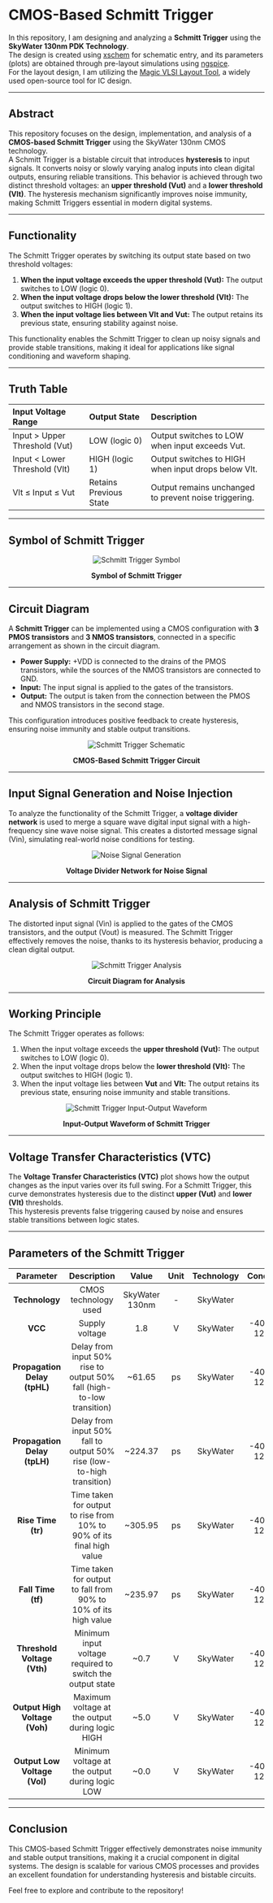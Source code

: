 
# CMOS-Based Schmitt Trigger

In this repository, I am designing and analyzing a **Schmitt Trigger** using the **SkyWater 130nm PDK Technology**.  
The design is created using [xschem](https://xschem.sourceforge.io/stefan/index.html) for schematic entry, and its parameters (plots) are obtained through pre-layout simulations using [ngspice](https://ngspice.sourceforge.io/).  
For the layout design, I am utilizing the [Magic VLSI Layout Tool](http://opencircuitdesign.com/magic/), a widely used open-source tool for IC design.

---

## Abstract

This repository focuses on the design, implementation, and analysis of a **CMOS-based Schmitt Trigger** using the SkyWater 130nm CMOS technology.  
A Schmitt Trigger is a bistable circuit that introduces **hysteresis** to input signals. It converts noisy or slowly varying analog inputs into clean digital outputs, ensuring reliable transitions. This behavior is achieved through two distinct threshold voltages: an **upper threshold (Vut)** and a **lower threshold (Vlt)**. The hysteresis mechanism significantly improves noise immunity, making Schmitt Triggers essential in modern digital systems.

---

## Functionality

The Schmitt Trigger operates by switching its output state based on two threshold voltages:  

1. **When the input voltage exceeds the upper threshold (Vut):** The output switches to LOW (logic 0).  
2. **When the input voltage drops below the lower threshold (Vlt):** The output switches to HIGH (logic 1).  
3. **When the input voltage lies between Vlt and Vut:** The output retains its previous state, ensuring stability against noise.  

This functionality enables the Schmitt Trigger to clean up noisy signals and provide stable transitions, making it ideal for applications like signal conditioning and waveform shaping.

---

## Truth Table

| Input Voltage Range         | Output State        | Description                                      |
|:----------------------------|:--------------------|:------------------------------------------------|
| Input > Upper Threshold (Vut) | LOW (logic 0)       | Output switches to LOW when input exceeds Vut.   |
| Input < Lower Threshold (Vlt) | HIGH (logic 1)      | Output switches to HIGH when input drops below Vlt. |
| Vlt ≤ Input ≤ Vut            | Retains Previous State | Output remains unchanged to prevent noise triggering. |

---

## Symbol of Schmitt Trigger

<div align="center">
    <img src="images/Schmitt_symbol.png" alt="Schmitt Trigger Symbol" width="">
    <p><strong>Symbol of Schmitt Trigger</strong></p>
</div>

---

## Circuit Diagram

A **Schmitt Trigger** can be implemented using a CMOS configuration with **3 PMOS transistors** and **3 NMOS transistors**, connected in a specific arrangement as shown in the circuit diagram.  

- **Power Supply:** +VDD is connected to the drains of the PMOS transistors, while the sources of the NMOS transistors are connected to GND.
- **Input:** The input signal is applied to the gates of the transistors.
- **Output:** The output is taken from the connection between the PMOS and NMOS transistors in the second stage.  

This configuration introduces positive feedback to create hysteresis, ensuring noise immunity and stable output transitions.

<div align="center">
    <img src="images/cstschematic.png" alt="Schmitt Trigger Schematic" width="">
    <p><strong>CMOS-Based Schmitt Trigger Circuit</strong></p>
</div>

---

## Input Signal Generation and Noise Injection

To analyze the functionality of the Schmitt Trigger, a **voltage divider network** is used to merge a square wave digital input signal with a high-frequency sine wave noise signal. This creates a distorted message signal (Vin), simulating real-world noise conditions for testing.  

<div align="center">
    <img src="images/noisde.png" alt="Noise Signal Generation" width="">
    <p><strong>Voltage Divider Network for Noise Signal</strong></p>
</div>

---

## Analysis of Schmitt Trigger

The distorted input signal (Vin) is applied to the gates of the CMOS transistors, and the output (Vout) is measured. The Schmitt Trigger effectively removes the noise, thanks to its hysteresis behavior, producing a clean digital output.  

<div align="center">
    <img src="images/noiseschematic.png" alt="Schmitt Trigger Analysis" width="">
    <p><strong>Circuit Diagram for Analysis</strong></p>
</div>

---

## Working Principle

The Schmitt Trigger operates as follows:  

1. When the input voltage exceeds the **upper threshold (Vut):** The output switches to LOW (logic 0).  
2. When the input voltage drops below the **lower threshold (Vlt):** The output switches to HIGH (logic 1).  
3. When the input voltage lies between **Vut** and **Vlt:** The output retains its previous state, ensuring noise immunity and stable transitions.  

<div align="center">
    <img src="images/sim.png" alt="Schmitt Trigger Input-Output Waveform" width="">
    <p><strong>Input-Output Waveform of Schmitt Trigger</strong></p>
</div>

---

## Voltage Transfer Characteristics (VTC)

The **Voltage Transfer Characteristics (VTC)** plot shows how the output changes as the input varies over its full swing. For a Schmitt Trigger, this curve demonstrates hysteresis due to the distinct **upper (Vut)** and **lower (Vlt)** thresholds.  
This hysteresis prevents false triggering caused by noise and ensures stable transitions between logic states.

---

## Parameters of the Schmitt Trigger

| Parameter         | Description                                                                 | Value       | Unit | Technology | Condition               |
|:-----------------:|:---------------------------------------------------------------------------:|:-----------:|:----:|:----------:|:-----------------------:|
| **Technology**    | CMOS technology used                                                       | SkyWater 130nm | -   | SkyWater   | -                       |
| **VCC**           | Supply voltage                                                            | 1.8         | V    | SkyWater   | -40°C to 125°C         |
| **Propagation Delay (tpHL)** | Delay from input 50% rise to output 50% fall (high-to-low transition)  | ~61.65      | ps   | SkyWater   | -40°C to 125°C         |
| **Propagation Delay (tpLH)** | Delay from input 50% fall to output 50% rise (low-to-high transition)  | ~224.37     | ps   | SkyWater   | -40°C to 125°C         |
| **Rise Time (tr)**| Time taken for output to rise from 10% to 90% of its final high value       | ~305.95     | ps   | SkyWater   | -40°C to 125°C         |
| **Fall Time (tf)**| Time taken for output to fall from 90% to 10% of its high value             | ~235.97     | ps   | SkyWater   | -40°C to 125°C         |
| **Threshold Voltage (Vth)**| Minimum input voltage required to switch the output state            | ~0.7        | V    | SkyWater   | -40°C to 125°C         |
| **Output High Voltage (Voh)** | Maximum voltage at the output during logic HIGH                  | ~5.0        | V    | SkyWater   | -40°C to 125°C         |
| **Output Low Voltage (Vol)** | Minimum voltage at the output during logic LOW                   | ~0.0        | V    | SkyWater   | -40°C to 125°C         |

---


## Conclusion  

This CMOS-based Schmitt Trigger effectively demonstrates noise immunity and stable output transitions, making it a crucial component in digital systems. The design is scalable for various CMOS processes and provides an excellent foundation for understanding hysteresis and bistable circuits.  

Feel free to explore and contribute to the repository!  
